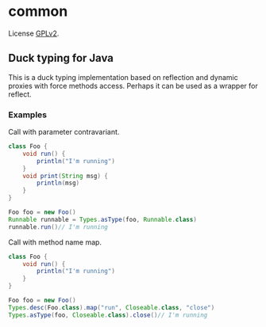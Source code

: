 # common
License [GPLv2](http://www.gnu.org/licenses/old-licenses/gpl-2.0.html).

## Duck typing for Java

This is a duck typing implementation based on reflection and dynamic proxies with force methods access. Perhaps it can be used as a wrapper for reflect.

### Examples

Call with parameter contravariant.

```groovy
class Foo {
    void run() {
        println("I'm running")
    }
    void print(String msg) {
        println(msg)
    }
}

Foo foo = new Foo()
Runnable runnable = Types.asType(foo, Runnable.class)
runnable.run()// I'm running
```

Call with method name map.

```groovy
class Foo {
    void run() {
        println("I'm running")
    }
}

Foo foo = new Foo()
Types.desc(Foo.class).map("run", Closeable.class, "close")
Types.asType(foo, Closeable.class).close()// I'm running

```